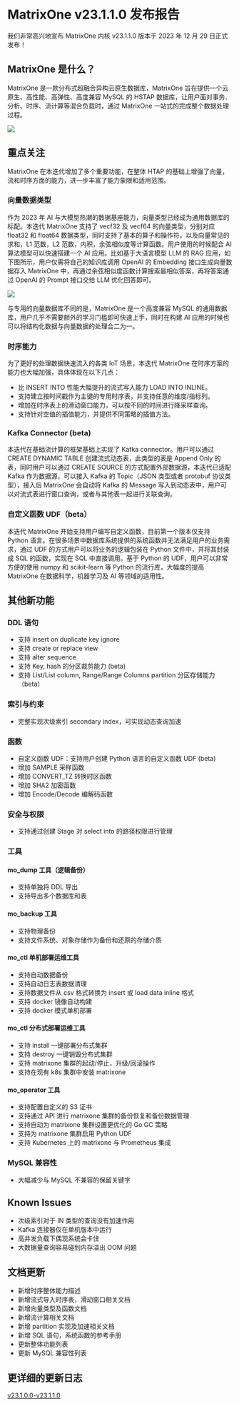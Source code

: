 # **MatrixOne v23.1.1.0 发布报告**

我们非常高兴地宣布 MatrixOne 内核 v23.1.1.0 版本于 2023 年 12 月 29 日正式发布！

## MatrixOne 是什么？

MatrixOne 是一款分布式超融合异构云原生数据库，MatrixOne 旨在提供一个云原生、高性能、高弹性、高度兼容 MySQL 的 HSTAP 数据库，让用户面对事务、分析、时序、流计算等混合负载时，通过 MatrixOne 一站式的完成整个数据处理过程。

![](https://community-shared-data-1308875761.cos.ap-beijing.myqcloud.com/artwork/docs/Release-Notes/release-notes-1.1.0.png)

## 重点关注

MatrixOne 在本迭代增加了多个重要功能，在整体 HTAP 的基础上增强了向量，流和时序方面的能力，进一步丰富了能力象限和适用范围。

### 向量数据类型  

作为 2023 年 AI 与大模型热潮的数据基座能力，向量类型已经成为通用数据库的标配。本迭代 MatrixOne 支持了 vecf32 及 vecf64 的向量类型，分别对应 float32 和 float64 数据类型，同时支持了基本的算子和操作符，以及向量常见的求和，L1 范数，L2 范数，内积，余弦相似度等计算函数。用户使用的时候配合 AI 算法模型可以快速搭建一个 AI 应用。比如基于大语言模型 LLM 的 RAG 应用，如下图所示，用户仅需将自己的知识库调用 OpenAI 的 Embedding 接口生成向量数据存入 MatrixOne 中，再通过余弦相似度函数计算搜索最相似答案，再将答案通过 OpenAI 的 Prompt 接口交给 LLM 优化回答即可。

![](https://community-shared-data-1308875761.cos.ap-beijing.myqcloud.com/artwork/docs/Release-Notes/release-notes-1.1_2.png)

与专用的向量数据库不同的是，MatrixOne 是一个高度兼容 MySQL 的通用数据库，用户几乎不需要额外的学习门槛即可快速上手，同时在构建 AI 应用的时候也可以将结构化数据与向量数据的处理合二为一。

### 时序能力

为了更好的处理数据快速流入的各类 IoT 场景，本迭代 MatrixOne 在时序方案的能力也大幅加强，具体体现在以下几点：

- 比 INSERT INTO 性能大幅提升的流式写入能力 LOAD INTO INLINE。
- 支持建立按时间戳作为主键的专用时序表，并支持任意的维度/指标列。
- 增加在时序表上的滑动窗口能力，可以按不同的时间进行降采样查询。
- 支持针对空值的插值能力，并提供不同策略的插值方法。

### Kafka Connector (beta)  

本迭代在基础流计算的框架基础上实现了 Kafka connector。用户可以通过 CREATE DYNAMIC TABLE 创建流式动态表，此类型的表是 Append Only 的表，同时用户可以通过 CREATE SOURCE 的方式配置外部数据源，本迭代已适配 Kafka 作为数据源，可以接入 Kafka 的 Topic（JSON 类型或者 protobuf 协议类型），接入后 MatrixOne 会自动将 Kafka 的 Message 写入到动态表中，用户可以对流式表进行窗口查询，或者与其他表一起进行关联查询。

### 自定义函数 UDF（beta）  

本迭代 MatrixOne 开始支持用户编写自定义函数，目前第一个版本仅支持 Python 语言。在很多场景中数据库系统提供的系统函数并无法满足用户的业务需求，通过 UDF 的方式用户可以将业务的逻辑包装在 Python 文件中，并将其封装成 SQL 的函数，实现在 SQL 中直接调用。基于 Python 的 UDF，用户可以非常方便的使用 numpy 和 scikit-learn 等 Python 的流行库，大幅度的提高 MatrixOne 在数据科学，机器学习及 AI 等领域的适用性。

## 其他新功能

### DDL 语句

- 支持 insert on duplicate key ignore
- 支持 create or replace view
- 支持 alter sequence
- 支持 Key, hash 的分区裁剪能力 (beta)
- 支持 List/List column, Range/Range Columns partition 分区存储能力（beta）

### 索引与约束

- 完整实现次级索引 secondary index，可实现动态查询加速

### 函数

- 自定义函数 UDF：支持用户创建 Python 语言的自定义函数 UDF (beta)
- 增加 SAMPLE 采样函数
- 增加 CONVERT_TZ 转换时区函数
- 增加 SHA2 加密函数
- 增加 Encode/Decode 编解码函数

### 安全与权限

- 支持通过创建 Stage 对 select into 的路径权限进行管理

### 工具

#### mo_dump 工具（逻辑备份）

- 支持单独将 DDL 导出
- 支持导出多个数据库和表

#### mo_backup 工具

- 支持物理备份
- 支持文件系统、对象存储作为备份和还原的存储介质

#### mo_ctl 单机部署运维工具  

- 支持自动数据备份
- 支持自动日志表数据清理
- 支持数据文件从 csv 格式转换为 insert 或 load data inline 格式
- 支持 docker 镜像自动构建
- 支持 docker 模式单机部署

#### mo_ctl 分布式部署运维工具

- 支持 install 一键部署分布式集群
- 支持 destroy 一键销毁分布式集群
- 支持 matrixone 集群的起动/停止，升级/回滚操作
- 支持在现有 k8s 集群中安装 matrixone

#### mo_operator 工具

- 支持配置自定义的 S3 证书
- 支持通过 API 进行 matrixone 集群的备份恢复和备份数据管理
- 支持自动为 matrixone 集群设置更优化的 Go GC 策略
- 支持为 matrixone 集群启用 Python UDF
- 支持 Kubernetes 上的 matrixone 与 Prometheus 集成

### MySQL 兼容性

- 大幅减少与 MySQL 不兼容的保留关键字

## Known Issues

- 次级索引对于 IN 类型的查询没有加速作用
- Kafka 连接器仅在单机版本中运行
- 高并发负载下偶现系统会卡住
- 大数据量查询容易碰到内存溢出 OOM 问题

## 文档更新

- 新增时序整体能力描述
- 新增流式导入时序表，滑动窗口相关文档
- 新增向量类型及函数文档
- 新增流计算相关文档
- 新增 partition 实现及加速相关文档
- 新增 SQL 语句，系统函数的参考手册
- 更新整体功能列表
- 更新 MySQL 兼容性列表

## 更详细的更新日志

[v23.1.0.0-v23.1.1.0](https://github.com/matrixorigin/matrixone/compare/v1.0.0...v1.1.0)